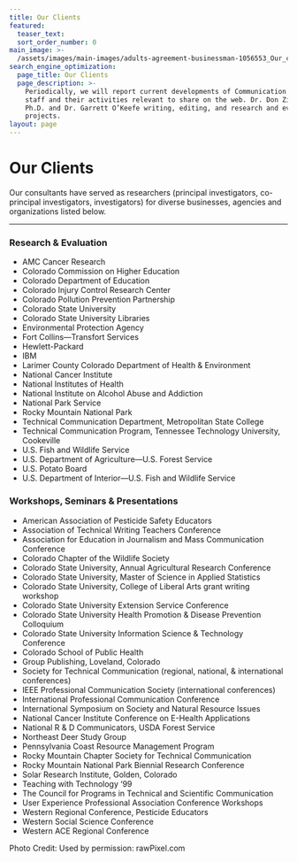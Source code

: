 ```yaml
---
title: Our Clients
featured:
  teaser_text:
  sort_order_number: 0
main_image: >-
  /assets/images/main-images/adults-agreement-businessman-1056553_Our_clients.jpg
search_engine_optimization:
  page_title: Our Clients
  page_description: >-
    Periodically, we will report current developments of Communication Science
    staff and their activities relevant to share on the web. Dr. Don Zimmerman,
    Ph.D. and Dr. Garrett O’Keefe writing, editing, and research and evaluation
    projects.
layout: page
---
```


# Our Clients

Our consultants have served as researchers (principal investigators, co-principal investigators, investigators) for diverse businesses, agencies and organizations listed below.

---

### Research & Evaluation

* AMC Cancer Research&nbsp;
* Colorado Commission on Higher Education
* Colorado Department of Education&nbsp;
* Colorado Injury Control Research Center
* Colorado Pollution Prevention Partnership
* Colorado State University&nbsp;
* Colorado State University Libraries
* Environmental Protection Agency&nbsp;
* Fort Collins—Transfort Services&nbsp;
* Hewlett-Packard&nbsp;
* IBM&nbsp;
* Larimer County Colorado Department of Health & Environment&nbsp;
* National Cancer Institute
* National Institutes of Health&nbsp;
* National Institute on Alcohol Abuse and Addiction&nbsp;
* National Park Service&nbsp;
* Rocky Mountain National Park&nbsp;
* Technical Communication Department, Metropolitan State College
* Technical Communication Program, Tennessee Technology University, Cookeville
* U.S. Fish and Wildlife Service
* U.S. Department of Agriculture—U.S. Forest Service&nbsp;
* U.S. Potato Board&nbsp;
* U.S. Department of Interior—U.S. Fish and Wildlife Service

### Workshops, Seminars & Presentations

* American Association of Pesticide Safety Educators
* Association of Technical Writing Teachers Conference
* Association for Education in Journalism and Mass Communication Conference&nbsp;
* Colorado Chapter of the Wildlife Society
* Colorado State University, Annual Agricultural Research Conference
* Colorado State University, Master of Science in Applied Statistics
* Colorado State University, College of Liberal Arts grant writing workshop
* Colorado State University Extension Service Conference
* Colorado State University Health Promotion & Disease Prevention Colloquium&nbsp;
* Colorado State University Information Science & Technology Conference
* Colorado School of Public Health
* Group Publishing, Loveland, Colorado
* Society for Technical Communication (regional, national, & international conferences)
* IEEE Professional Communication Society (international conferences)
* International Professional Communication Conference
* International Symposium on Society and Natural Resource Issues
* National Cancer Institute Conference on E-Health Applications
* National R & D Communicators, USDA Forest Service
* Northeast Deer Study Group
* Pennsylvania Coast Resource Management Program
* Rocky Mountain Chapter Society for Technical Communication
* Rocky Mountain National Park Biennial Research Conference
* Solar Research Institute, Golden, Colorado
* Teaching with Technology ‘99
* The Council for Programs in Technical and Scientific Communication
* User Experience Professional Association Conference Workshops
* Western Regional Conference, Pesticide Educators&nbsp;
* Western Social Science Conference
* Western ACE Regional Conference

Photo Credit: Used by permission: rawPixel.com
